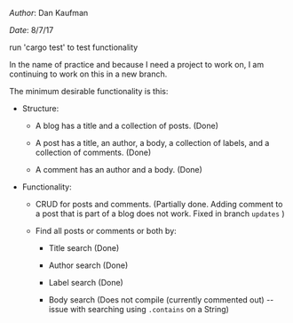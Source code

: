 _Author_: Dan Kaufman

_Date_: 8/7/17
    
run 'cargo test' to test functionality
    
In the name of practice and because I need a project to work on, I am continuing to work on this in a new branch.

The minimum desirable functionality is this:

* Structure:
  
  * A blog has a title and a collection of posts. (Done)
  
  * A post has a title, an author, a body,  a collection of labels, and a collection of comments. (Done)
  
  * A comment has an author and a body. (Done)

* Functionality:

  * CRUD for posts and comments. (Partially done. Adding comment to a post that is part of a blog does not work. Fixed in branch `updates` )

  * Find all posts or comments or both by:
    
    * Title search    (Done)
        
    * Author search   (Done)
        
    * Label search    (Done)
        
    * Body search     (Does not compile (currently commented out) -- issue with searching using `.contains` on a String)
    
    

